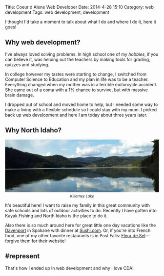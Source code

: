Title: Coeur d Alene Web Developer
Date: 2014-4-28 15:10
Category: web development
Tags: web development, development


I thought I'd take a moment to talk about what I do and where I do it, here it goes!

## Why web development?

I've always loved solving problems. In high school one of my *hobbies*, if you can believe it, was helping out the teachers
by making tools for grading, quizzes and studying.

In college however my tastes were starting to change, I switched from Computer Science to Education and my plan in life
was to be a teacher. Everything changed when my mother was in a terrible motorcycle accident. She came out of a coma with
a 1% chance to survive, but with massive brain damage.

I dropped out of school and moved home to help, but I needed some way to make a living with a flexible schedule so I could
stay with my mum. I picked back up web development and here I am today about three years later.



## Why North Idaho?

<p align="center" class="image-wrapper">
    <img src="images/cda_web_dev/killarney_lake.jpg" alt="Killarney Lake" class="image-full-width"><br>
    <i><small>Killarney Lake</small></i>
</p>

It's beautiful here! I want to raise my family in this great community with safe schools and lots of outdoor activities
to do. Recently I have gotten into Kayak Fishing and North Idaho is the place to do it.

Also there is so much around here for great little one day vacations like the [Davenport](http://www.davenporthotelcollection.com/)
in Spokane with dinner at [Sushi.com](http://www.mainsushi.com/). Or, if you're into French food, one of my other favorite
restaurants is in Post Falls: [Fleur de Sel](http://fleur-de-sel.weebly.com/)&mdash;forgive them for their website!


## #represent

That's how I ended up in web development and why I love CDA!
